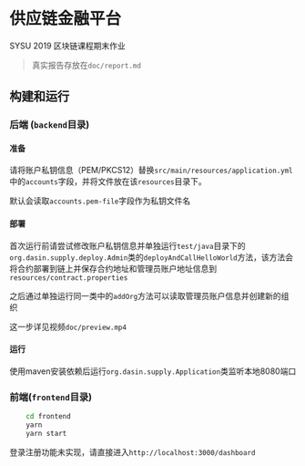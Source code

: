 # 供应链金融平台

SYSU 2019 区块链课程期末作业

> 真实报告存放在`doc/report.md`

## 构建和运行

### 后端 (`backend`目录)

#### 准备

请将账户私钥信息（PEM/PKCS12）替换`src/main/resources/application.yml`中的`accounts`字段，并将文件放在该`resources`目录下。

默认会读取`accounts.pem-file`字段作为私钥文件名

#### 部署

首次运行前请尝试修改账户私钥信息并单独运行`test/java`目录下的`org.dasin.supply.deploy.Admin`类的`deployAndCallHelloWorld`方法，该方法会将合约部署到链上并保存合约地址和管理员账户地址信息到`resources/contract.properties`

之后通过单独运行同一类中的`addOrg`方法可以读取管理员账户信息并创建新的组织

这一步详见视频`doc/preview.mp4`

#### 运行

使用maven安装依赖后运行`org.dasin.supply.Application`类监听本地8080端口

### 前端(`frontend`目录)

```bash
    cd frontend
    yarn
    yarn start
```

登录注册功能未实现，请直接进入`http://localhost:3000/dashboard`

